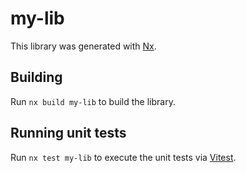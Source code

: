 # my-lib

This library was generated with [Nx](https://nx.dev).

## Building

Run `nx build my-lib` to build the library.

## Running unit tests

Run `nx test my-lib` to execute the unit tests via [Vitest](https://vitest.dev/).
